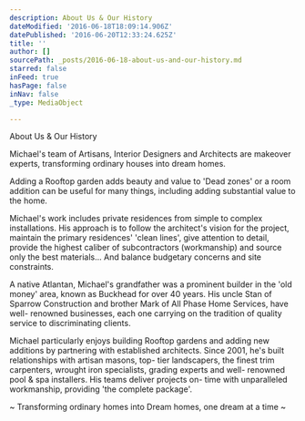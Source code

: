 ```yaml
---
description: About Us & Our History
dateModified: '2016-06-18T18:09:14.906Z'
datePublished: '2016-06-20T12:33:24.625Z'
title: ''
author: []
sourcePath: _posts/2016-06-18-about-us-and-our-history.md
starred: false
inFeed: true
hasPage: false
inNav: false
_type: MediaObject

---
```

About Us & Our History

Michael's team of Artisans, Interior Designers and Architects are makeover experts, transforming ordinary houses into dream homes.

Adding a Rooftop garden adds beauty and value to 'Dead zones' or a room addition can be useful for many things, including adding substantial value to the home.

Michael's work includes private residences from simple to complex installations. His approach is to follow the architect's vision for the project, maintain the primary residences' 'clean lines', give attention to detail, provide the highest caliber of subcontractors (workmanship) and source only the best materials... And balance budgetary concerns and site constraints.

A native Atlantan, Michael's grandfather was a prominent builder in the 'old money' area, known as Buckhead for over 40 years. His uncle Stan of Sparrow Construction and brother Mark of All Phase Home Services, have well- renowned businesses, each one carrying on the tradition of quality service to discriminating clients.

Michael particularly enjoys building Rooftop gardens and adding new additions by partnering with established architects. Since 2001, he's built relationships with artisan masons, top- tier landscapers, the finest trim carpenters, wrought iron specialists, grading experts and well- renowned pool & spa installers. His teams deliver projects on- time with unparalleled workmanship, providing 'the complete package'. 

~ Transforming ordinary homes into Dream homes, one dream at a time ~